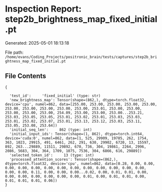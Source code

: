 # Inspection Report: step2b_brightness_map_fixed_initial.pt

Generated: 2025-05-01 18:13:18

File path: `/home/evans/Coding_Projects/positronic_brain/tests/captures/step2b_brightness_map_fixed_initial.pt`

## File Contents

```
{

  'test_id':     'fixed_initial' (type: str)
  'new_brightness_map': Tensor(shape=(862,), dtype=torch.float32, device='cpu', numel=862, data=[255.00, 253.00, 253.00, 253.00, 253.00, 253.00, 253.00, 253.00, 253.00, 253.00, 253.01, 253.00, 253.00, 253.00, 253.00, 253.00, 254.09, 253.00, 253.00, 253.00...253.21, 253.03, 253.05, 253.05, 253.01, 253.02, 253.01, 253.03, 253.03, 253.01, 253.02, 253.07, 253.01, 253.13, 253.12, 253.03, 253.11, 253.05, 253.08, 253.64])
  'initial_seq_len':     862 (type: int)
  'initial_input_ids': Tensor(shape=(1, 862), dtype=torch.int64, device='cuda:0', numel=862, data=[1, 525, 29909, 19785, 262, 1754, 363, 1023, 29915, 491, 6461, 262, 291, 630, 29902, 6720, 13, 15597, 892, 263...29889, 11511, 29892, 670, 736, 304, 19861, 2264, 2996, 2086, 5683, 304, 364, 1709, 1075, 7536, 304, 6866, 616, 29889])
  'selected_token_id':     13 (type: int)
  'processed_attention_scores': Tensor(shape=(862,), dtype=torch.float32, device='cpu', numel=862, data=[0.28, 0.00, 0.00, 0.00, 0.00, 0.00, 0.00, 0.00, 0.00, 0.00, 0.00, 0.00, 0.00, 0.00, 0.00, 0.00, 0.11, 0.00, 0.00, 0.00...0.02, 0.00, 0.01, 0.01, 0.00, 0.00, 0.00, 0.00, 0.00, 0.00, 0.00, 0.01, 0.00, 0.01, 0.01, 0.00, 0.01, 0.01, 0.01, 0.06])
}
```

